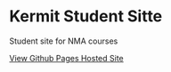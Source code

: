 # Kermit Student Sitte
Student site for NMA courses

[View Github Pages Hosted Site](https://github.com/mnb62/studentsite)